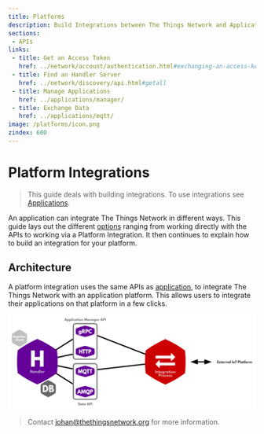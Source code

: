 ```yaml
---
title: Platforms
description: Build Integrations between The Things Network and Application Platforms.
sections:
 - APIs
links:
 - title: Get an Access Token
   href: ../network/account/authentication.html#exchanging-an-access-key-for-an-access-token
 - title: Find an Handler Server
   href: ../network/discovery/api.html#getall
 - title: Manage Applications
   href: ../applications/manager/
 - title: Exchange Data
   href: ../applications/mqtt/
image: /platforms/icon.png
zindex: 600
---
```


# Platform Integrations

> This guide deals with building integrations. To use integrations see [Applications](../applications).

An application can integrate The Things Network in different ways. This guide lays out the different [options](options.md) ranging from working directly with the APIs to working via a Platform Integration. It then continues to explain how to build an integration for your platform.

## Architecture
A platform integration uses the same APIs as [application](../applications/index.md), to integrate The Things Network with an application platform. This allows users to integrate  their applications on that platform in a few clicks.

![Architecture](architecture.png)

> Contact [johan@thethingsnetwork.org](mailto:johan@thethingsnetwork.org) for more information.